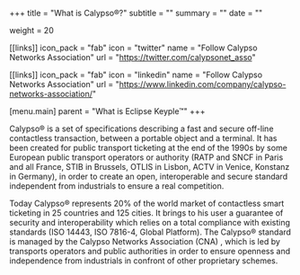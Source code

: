 +++
title = "What is Calypso®?"
subtitle = ""
summary = ""
date = ""

weight = 20

[[links]]
icon_pack = "fab"
icon = "twitter"
name = "Follow Calypso Networks Association"
url = "https://twitter.com/calypsonet_asso"

[[links]]
icon_pack = "fab"
icon = "linkedin"
name = "Follow Calypso Networks Association"
url = "https://www.linkedin.com/company/calypso-networks-association/"

[menu.main]
    parent = "What is Eclipse Keyple™"
+++

Calypso® is a set of specifications describing a fast and secure off-line contactless transaction, between a portable object and a terminal. 
It has been created for public transport ticketing at the end of the 1990s by some European public transport operators or authority 
(RATP and SNCF in Paris and all France, STIB in Brussels, OTLIS in Lisbon, ACTV in Venice, Konstanz in Germany), in order to create an open, 
interoperable and secure standard independent from industrials to ensure a real competition.

Today Calypso® represents 20% of the world market of contactless smart ticketing in 25 countries and 125 cities. 
It brings to his user a guarantee of security and interoperability which relies on a total compliance with existing standards 
(ISO 14443, ISO 7816-4, Global Platform). The Calypso® standard is managed by the Calypso Networks Association (CNA) , 
which is led by transports operators and public authorities in order to ensure openness and independence from industrials 
in confront of other proprietary schemes. 

